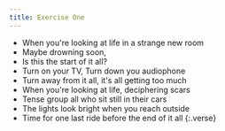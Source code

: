 ```yaml
---
title: Exercise One
---
```


- When you're looking at life in a strange new room
- Maybe drowning soon,
- Is this the start of it all?
- Turn on your TV, Turn down you audiophone
- Turn away from it all, it's all getting too much
- When you're looking at life, deciphering scars
- Tense group all who sit still in their cars
- The lights look bright when you reach outside
- Time for one last ride before the end of it all
{:.verse}

